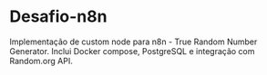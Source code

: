 # Desafio-n8n
Implementação de custom node para n8n - True Random Number Generator. Inclui Docker compose, PostgreSQL e integração com Random.org API.
